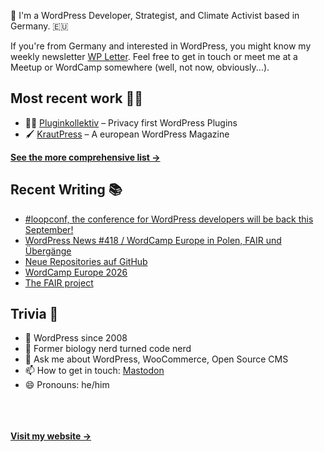 👋 I'm a WordPress Developer, Strategist, and Climate Activist based in Germany. 🇪🇺

If you're from Germany and interested in WordPress, you might know my weekly newsletter [WP Letter](https://wpletter.de/). Feel free to get in touch or meet me at a Meetup or WordCamp somewhere (well, not now, obviously...).


## Most recent work 👷‍♂️

- 👨‍💻 [Pluginkollektiv](https://github.com/pluginkollektiv) – Privacy first WordPress Plugins
- 🖌️ [KrautPress](https://kraut.press) – A european WordPress Magazine

**[See the more comprehensive list &rarr;](https://simonkraft.com/what-i-do)**


## Recent Writing 📚

<!-- BLOG-POST-LIST:START -->
- [#loopconf, the conference for WordPress developers will be back this September!](https://feed.kraut.press/link/23937/17049684/loopconf-the-conference-for-wordpress-developers-will-be-back-this-september)
- [WordPress News #418 / WordCamp Europe in Polen, FAIR und Übergänge](https://feed.kraut.press/link/14399/17048339/418)
- [Neue Repositories auf GitHub](https://www.wppodcast.de/podcast/neue-repositories-auf-github/)
- [WordCamp Europe 2026](https://feed.kraut.press/link/23937/17046852/wordcamp-europe-2026)
- [The FAIR project](https://feed.kraut.press/link/23937/17046494/the-fair-project)
<!-- BLOG-POST-LIST:END -->


## Trivia 🤪

- 👴 WordPress since 2008
- 🌱 Former biology nerd turned code nerd
- 💬 Ask me about WordPress, WooCommerce, Open Source CMS
- 📫 How to get in touch: [Mastodon](https://dewp.space/@simon)
- 😄 Pronouns: he/him

<br/><br/><br/>
**[Visit my website &rarr;](https://simonkraft.com/hi)**